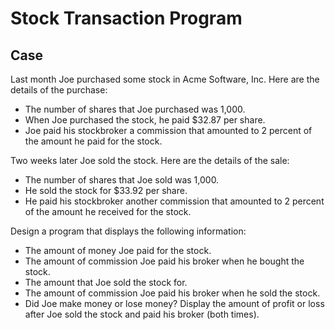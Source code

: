 # Stock Transaction Program

## Case

Last month Joe purchased some stock in Acme Software, Inc. Here are the details
of the purchase:

- The number of shares that Joe purchased was 1,000.
- When Joe purchased the stock, he paid $32.87 per share.
- Joe paid his stockbroker a commission that amounted to 2 percent of the amount he paid for the stock.

Two weeks later Joe sold the stock. Here are the details of the sale:

- The number of shares that Joe sold was 1,000.
- He sold the stock for $33.92 per share.
- He paid his stockbroker another commission that amounted to 2 percent of the amount he received for the stock.

Design a program that displays the following information:

- The amount of money Joe paid for the stock.
- The amount of commission Joe paid his broker when he bought the stock.
- The amount that Joe sold the stock for.
- The amount of commission Joe paid his broker when he sold the stock.
- Did Joe make money or lose money? Display the amount of profit or loss after Joe sold the stock and paid his broker (both times).
